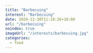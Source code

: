 ```yaml
---
title: "Barbecuing"
interest: "Barbecuing"
date: 2020-12-30T11:10:26+10:00
url: "/barbecuing"
noindex: true
imageUrl: "/interests/barbecuing.jpg"
categories:
  - food
---
```

